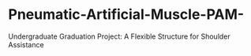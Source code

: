 # Pneumatic-Artificial-Muscle-PAM-
Undergraduate Graduation Project: A Flexible Structure for Shoulder Assistance
